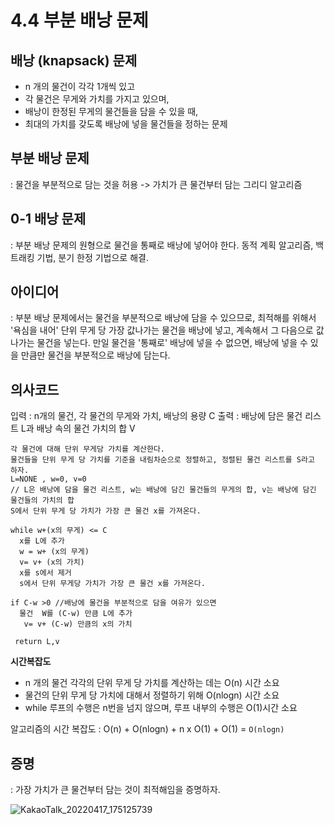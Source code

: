 # 4.4 부분 배낭 문제


## 배낭 (knapsack) 문제
- n 개의 물건이 각각 1개씩 있고
- 각 물건은 무게와 가치를 가지고 있으며,
- 배낭이 한정된 무게의 물건들을 담을 수 있을 때,
- 최대의 가치를 갖도록 배낭에 넣을 물건들을 정하는 문제

## 부분 배낭 문제
: 물건을 부분적으로 담는 것을 허용 -> 가치가 큰 물건부터 담는 그리디 알고리즘

## 0-1 배낭 문제
: 부분 배낭 문제의 원형으로 물건을 통째로 배낭에 넣어야 한다. 동적 계획 알고리즘, 백트래킹 기법, 분기 한정 기법으로 해결.


## 아이디어 
: 부분 배낭 문제에서는 물건을 부분적으로 배낭에 담을 수 있으므로, 최적해를 위해서 '욕심을 내어' 단위 무게 당 가장 값나가는 물건을 배낭에 넣고, 계속해서 그 다음으로 값나가는 물건을 넣는다.
만일 물건을 '통째로' 배낭에 넣을 수 없으면, 배낭에 넣을 수 있을 만큼만 물건을 부분적으로 배낭에 담는다. 

## 의사코드

입력 : n개의 물건, 각 물건의 무게와 가치, 배낭의 용량 C
출력 : 배낭에 담은 물건 리스트 L과 배낭 속의 물건 가치의 합 V

```
각 물건에 대해 단위 무게당 가치를 계산한다.
물건들을 단위 무게 당 가치를 기준을 내림차순으로 정렬하고, 정렬된 물건 리스트를 S라고 하자.
L=NONE , w=0, v=0
// L은 배낭에 담을 물건 리스트, w는 배낭에 담긴 물건들의 무게의 합, v는 배낭에 담긴 물건들의 가치의 합 
S에서 단위 무게 당 가치가 가장 큰 물건 x를 가져온다.

while w+(x의 무게) <= C
  x를 L에 추가
  w = w+ (x의 무게)
  v= v+ (x의 가치)
  x를 s에서 제거
  s에서 단위 무게당 가치가 가장 큰 물건 x를 가져온다. 
  
if C-w >0 //배낭에 물건을 부분적으로 담을 여유가 있으면
  물건  W를 (C-w) 만큼 L에 추가
   v= v+ (C-w) 만큼의 x의 가치
   
 return L,v
```


**시간복잡도**
- n 개의 물건 각각의 단위 무게 당 가치를 계산하는 데는 O(n) 시간 소요
- 물건의 단위 무게 당 가치에 대해서 정렬하기 위해 O(nlogn) 시간 소요
- while 루프의 수행은 n번을 넘지 않으며, 루프 내부의 수행은 O(1)시간 소요

알고리즘의 시간 복잡도 : O(n) + O(nlogn) + n x O(1) + O(1) = `O(nlogn)`


## 증명
: 가장 가치가 큰 물건부터 담는 것이 최적해임을 증명하자. 

![KakaoTalk_20220417_175125739](https://user-images.githubusercontent.com/86418674/163707580-0ef99c4a-7227-4026-a01a-a5adee6a5e44.jpg)

